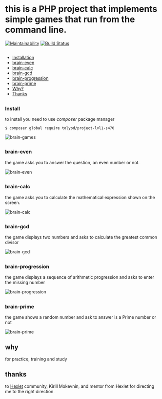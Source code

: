 # this is a PHP project that implements simple games that run from the command line.
[![Maintainability](https://api.codeclimate.com/v1/badges/a99a88d28ad37a79dbf6/maintainability)](https://codeclimate.com/github/codeclimate/codeclimate/maintainability)
[![Build Status](https://travis-ci.org/tolyod/project-lvl1-s470.svg?branch=master)](https://travis-ci.org/tolyod/project-lvl1-s470)

##
* [Installation](#Install)
* [brain-even](#brain-even)
* [brain-calc](#brain-calc)
* [brain-gcd](#brain-gcd)
* [brain-progression](#brain-progression)
* [brain-prime](#brain-prime)
* [Why?](#why)
* [Thanks](#thanks)
##

### Install

to install you need to use _composer_ package manager

`$ composer global require tolyod/project-lvl1-s470`

![brain-games](https://tolyod.github.io/images/brain-games.gif)

##

### brain-even

the game asks you to answer the question, an even number or not.

![brain-even](https://tolyod.github.io/images/brain-even.gif)

##

### brain-calc

the game asks you to calculate the mathematical expression shown on the screen.

![brain-calc](https://tolyod.github.io/images/brain-calc.gif)

##

### brain-gcd

the game displays two numbers and asks to calculate the greatest common divisor

![brain-gcd](https://tolyod.github.io/images/brain-gcd.gif)

##

### brain-progression

the game displays a sequence of arithmetic progression and asks to enter the missing number

![brain-progression](https://tolyod.github.io/images/brain-progression.gif)

##

### brain-prime

the game shows a random number and ask to answer is a Prime number or not

![brain-prime](https://tolyod.github.io/images/brain-prime.gif)

##

## why

for practice, training and study

## thanks

to [Hexlet](https://hexlet.io) community, Kirill Mokevnin, and mentor from Hexlet for directing me to the right direction.

##
